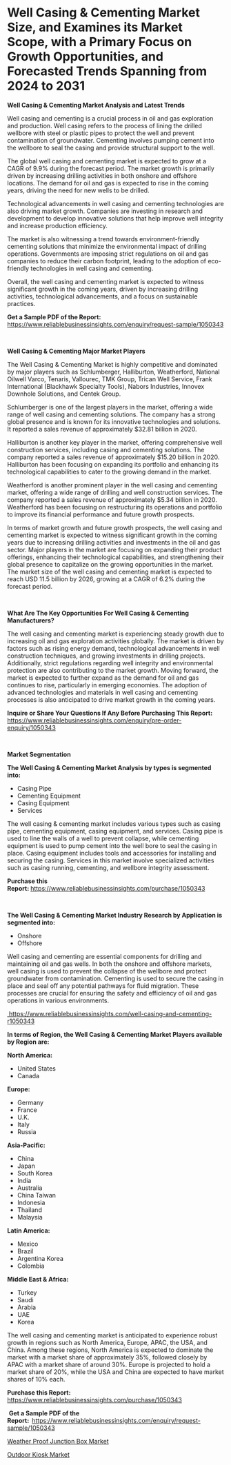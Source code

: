 <p><h1>Well Casing & Cementing Market Size, and Examines its Market Scope, with a Primary Focus on Growth Opportunities, and Forecasted Trends Spanning from 2024 to 2031</h1></p><p><strong>Well Casing & Cementing Market Analysis and Latest Trends</strong></p>
<p><p>Well casing and cementing is a crucial process in oil and gas exploration and production. Well casing refers to the process of lining the drilled wellbore with steel or plastic pipes to protect the well and prevent contamination of groundwater. Cementing involves pumping cement into the wellbore to seal the casing and provide structural support to the well.</p><p>The global well casing and cementing market is expected to grow at a CAGR of 9.9% during the forecast period. The market growth is primarily driven by increasing drilling activities in both onshore and offshore locations. The demand for oil and gas is expected to rise in the coming years, driving the need for new wells to be drilled.</p><p>Technological advancements in well casing and cementing technologies are also driving market growth. Companies are investing in research and development to develop innovative solutions that help improve well integrity and increase production efficiency.</p><p>The market is also witnessing a trend towards environment-friendly cementing solutions that minimize the environmental impact of drilling operations. Governments are imposing strict regulations on oil and gas companies to reduce their carbon footprint, leading to the adoption of eco-friendly technologies in well casing and cementing.</p><p>Overall, the well casing and cementing market is expected to witness significant growth in the coming years, driven by increasing drilling activities, technological advancements, and a focus on sustainable practices.</p></p>
<p><strong>Get a Sample PDF of the Report:&nbsp;</strong> <a href="https://www.reliablebusinessinsights.com/enquiry/request-sample/1050343">https://www.reliablebusinessinsights.com/enquiry/request-sample/1050343</a></p>
<p>&nbsp;</p>
<p><strong>Well Casing & Cementing Major Market Players</strong></p>
<p><p>The Well Casing & Cementing Market is highly competitive and dominated by major players such as Schlumberger, Halliburton, Weatherford, National Oilwell Varco, Tenaris, Vallourec, TMK Group, Trican Well Service, Frank International (Blackhawk Specialty Tools), Nabors Industries, Innovex Downhole Solutions, and Centek Group.</p><p>Schlumberger is one of the largest players in the market, offering a wide range of well casing and cementing solutions. The company has a strong global presence and is known for its innovative technologies and solutions. It reported a sales revenue of approximately $32.81 billion in 2020.</p><p>Halliburton is another key player in the market, offering comprehensive well construction services, including casing and cementing solutions. The company reported a sales revenue of approximately $15.20 billion in 2020. Halliburton has been focusing on expanding its portfolio and enhancing its technological capabilities to cater to the growing demand in the market.</p><p>Weatherford is another prominent player in the well casing and cementing market, offering a wide range of drilling and well construction services. The company reported a sales revenue of approximately $5.34 billion in 2020. Weatherford has been focusing on restructuring its operations and portfolio to improve its financial performance and future growth prospects.</p><p>In terms of market growth and future growth prospects, the well casing and cementing market is expected to witness significant growth in the coming years due to increasing drilling activities and investments in the oil and gas sector. Major players in the market are focusing on expanding their product offerings, enhancing their technological capabilities, and strengthening their global presence to capitalize on the growing opportunities in the market. The market size of the well casing and cementing market is expected to reach USD 11.5 billion by 2026, growing at a CAGR of 6.2% during the forecast period.</p></p>
<p>&nbsp;</p>
<p><strong>What Are The Key Opportunities For Well Casing & Cementing Manufacturers?</strong></p>
<p><p>The well casing and cementing market is experiencing steady growth due to increasing oil and gas exploration activities globally. The market is driven by factors such as rising energy demand, technological advancements in well construction techniques, and growing investments in drilling projects. Additionally, strict regulations regarding well integrity and environmental protection are also contributing to the market growth. Moving forward, the market is expected to further expand as the demand for oil and gas continues to rise, particularly in emerging economies. The adoption of advanced technologies and materials in well casing and cementing processes is also anticipated to drive market growth in the coming years.</p></p>
<p><strong>Inquire or Share Your Questions If Any Before Purchasing This Report:</strong> <a href="https://www.reliablebusinessinsights.com/enquiry/pre-order-enquiry/1050343">https://www.reliablebusinessinsights.com/enquiry/pre-order-enquiry/1050343</a></p>
<p>&nbsp;</p>
<p><strong>Market Segmentation</strong></p>
<p><strong>The Well Casing & Cementing Market Analysis by types is segmented into:</strong></p>
<p><ul><li>Casing Pipe</li><li>Cementing Equipment</li><li>Casing Equipment</li><li>Services</li></ul></p>
<p><p>The well casing & cementing market includes various types such as casing pipe, cementing equipment, casing equipment, and services. Casing pipe is used to line the walls of a well to prevent collapse, while cementing equipment is used to pump cement into the well bore to seal the casing in place. Casing equipment includes tools and accessories for installing and securing the casing. Services in this market involve specialized activities such as casing running, cementing, and wellbore integrity assessment.</p></p>
<p><strong>Purchase this Report:&nbsp;</strong><a href="https://www.reliablebusinessinsights.com/purchase/1050343">https://www.reliablebusinessinsights.com/purchase/1050343</a></p>
<p>&nbsp;</p>
<p><strong>The Well Casing & Cementing Market Industry Research by Application is segmented into:</strong></p>
<p><ul><li>Onshore</li><li>Offshore</li></ul></p>
<p><p>Well casing and cementing are essential components for drilling and maintaining oil and gas wells. In both the onshore and offshore markets, well casing is used to prevent the collapse of the wellbore and protect groundwater from contamination. Cementing is used to secure the casing in place and seal off any potential pathways for fluid migration. These processes are crucial for ensuring the safety and efficiency of oil and gas operations in various environments.</p></p>
<p><a href="https://www.reliablebusinessinsights.com/well-casing-and-cementing-r1050343">&nbsp;https://www.reliablebusinessinsights.com/well-casing-and-cementing-r1050343</a></p>
<p><strong>In terms of Region, the Well Casing & Cementing Market Players available by Region are:</strong></p>
<p>
    <p> <strong> North America: </strong>
        <ul>
            <li>United States</li>
            <li>Canada</li>
        </ul>
        </p> 
    <p> <strong> Europe: </strong>
        <ul>
            <li>Germany</li>
            <li>France</li>
            <li>U.K.</li>
            <li>Italy</li>
            <li>Russia</li>
        </ul>
        </p> 
    <p> <strong> Asia-Pacific: </strong>
        <ul>
            <li>China</li>
            <li>Japan</li>
            <li>South Korea</li>
            <li>India</li>
            <li>Australia</li>
            <li>China Taiwan</li>
            <li>Indonesia</li>
            <li>Thailand</li>
            <li>Malaysia</li>
        </ul>
        </p> 
    <p> <strong> Latin America: </strong>
        <ul>
            <li>Mexico</li>
            <li>Brazil</li>
            <li>Argentina Korea</li>
            <li>Colombia</li>
        </ul>
        </p> 
    <p> <strong> Middle East & Africa: </strong>
        <ul>
            <li>Turkey</li>
            <li>Saudi</li>
            <li>Arabia</li>
            <li>UAE</li>
            <li>Korea</li>
        </ul>
    </p>
    </p>
<p><p>The well casing and cementing market is anticipated to experience robust growth in regions such as North America, Europe, APAC, the USA, and China. Among these regions, North America is expected to dominate the market with a market share of approximately 35%, followed closely by APAC with a market share of around 30%. Europe is projected to hold a market share of 20%, while the USA and China are expected to have market shares of 10% each.</p></p>
<p><strong>Purchase this Report: </strong><a href="https://www.reliablebusinessinsights.com/purchase/1050343">https://www.reliablebusinessinsights.com/purchase/1050343</a></p>
<p>&nbsp;<strong>Get a Sample PDF of the Report:&nbsp;&nbsp;</strong><a href="https://www.reliablebusinessinsights.com/enquiry/request-sample/1050343">https://www.reliablebusinessinsights.com/enquiry/request-sample/1050343</a></p>
<p><strong></strong></p>
<p><p><a href="https://github.com/brendafegmorris532/Market-Research-Report-List-1/blob/main/weather-proof-junction-box-market.md">Weather Proof Junction Box Market</a></p><p><a href="https://github.com/zcbxbnir25/Market-Research-Report-List-1/blob/main/outdoor-kiosk-market.md">Outdoor Kiosk Market</a></p></p>
